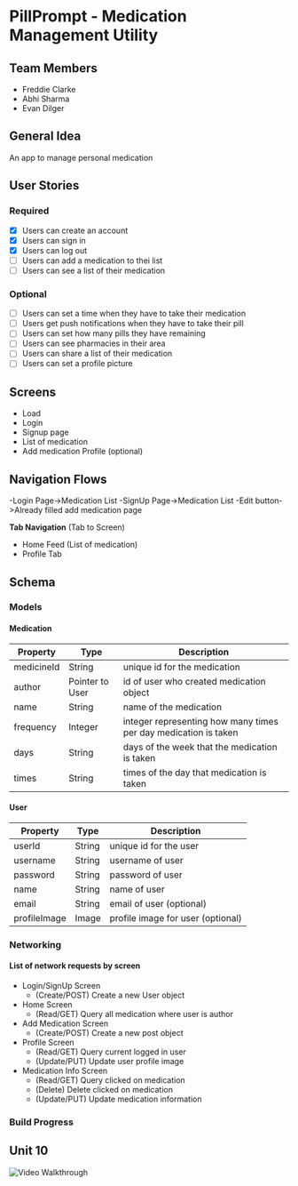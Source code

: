 # PillPrompt - Medication Management Utility

## Team Members
- Freddie Clarke
- Abhi Sharma
- Evan Dilger
## General Idea
An app to manage personal medication

## User Stories

### Required
- [x] Users can create an account
- [x] Users can sign in
- [x] Users can log out
- [ ] Users can add a medication to thei list
- [ ] Users can see a list of their medication 
### Optional
- [ ] Users can set a time when they have to take their medication
- [ ] Users get push notifications when they have to take their pill
- [ ] Users can set how many pills they have remaining
- [ ] Users can see pharmacies in their area
- [ ] Users can share a list of their medication
- [ ] Users can set a profile picture
## Screens
- Load
- Login
- Signup page
- List of medication
- Add medication
 Profile (optional)

## Navigation Flows
-Login Page->Medication List
-SignUp Page->Medication List
-Edit button->Already filled add medication page

**Tab Navigation** (Tab to Screen)
- Home Feed (List of medication)
- Profile Tab

## Schema 
### Models
#### Medication

   | Property      | Type     | Description |
   | ------------- | -------- | ------------|
   | medicineId      | String   | unique id for the medication |
   | author        | Pointer to User| id of user who created medication object |
   | name         | String     | name of the medication |
   | frequency       | Integer   | integer representing how many times per day medication is taken |
   | days | String   | days of the week that the medication is taken |
   | times | String | times of the day that medication is taken|

#### User

   | Property      | Type     | Description |
   | ------------- | -------- | ------------|
   | userId      | String   | unique id for the user |
   | username  | String| username of user |
   | password  | String | password of user |
   | name | String   | name of user |
   | email | String   | email of user (optional) |
   | profileImage | Image | profile image for user (optional) |
   
### Networking
#### List of network requests by screen
   - Login/SignUp Screen
       - (Create/POST) Create a new User object
   - Home Screen
      - (Read/GET) Query all medication where user is author
   - Add Medication Screen
      - (Create/POST) Create a new post object 
   - Profile Screen
      - (Read/GET) Query current logged in user
      - (Update/PUT) Update user profile image
   - Medication Info Screen
       - (Read/GET) Query clicked on medication
       - (Delete) Delete clicked on medication
       - (Update/PUT) Update medication information

### Build Progress
## Unit 10

<img src='http://g.recordit.co/rnQCpP6gAc.gif' title='Build Progress Unit 10' width='' alt='Video Walkthrough' />
